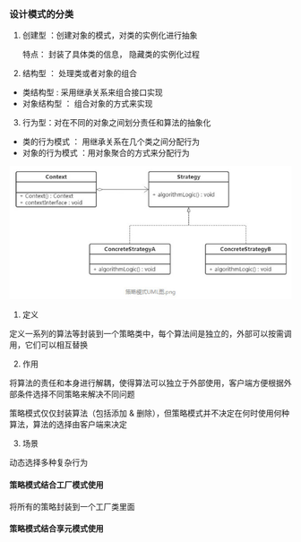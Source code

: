 
### 设计模式的分类
1. 创建型 ：创建对象的模式，对类的实例化进行抽象

   特点：
封装了具体类的信息，
隐藏类的实例化过程

2. 结构型 ： 处理类或者对象的组合

* 类结构型 : 采用继承关系来组合接口实现
* 对象结构型 ： 组合对象的方式来实现

3. 行为型：对在不同的对象之间划分责任和算法的抽象化

* 类的行为模式 ： 用继承关系在几个类之间分配行为
* 对象的行为模式 ：用对象聚合的方式来分配行为


![](https://github.com/fumeidonga/markdownPic/blob/master/designmodel/strategy.jpg?raw=true)

1. 定义

定义一系列的算法等封装到一个策略类中，每个算法间是独立的，外部可以按需调用，它们可以相互替换

2. 作用

将算法的责任和本身进行解耦，使得算法可以独立于外部使用，客户端方便根据外部条件选择不同策略来解决不同问题

策略模式仅仅封装算法（包括添加 & 删除），但策略模式并不决定在何时使用何种算法，算法的选择由客户端来决定

3. 场景

动态选择多种复杂行为


#### 策略模式结合工厂模式使用

将所有的策略封装到一个工厂类里面


#### 策略模式结合享元模式使用




